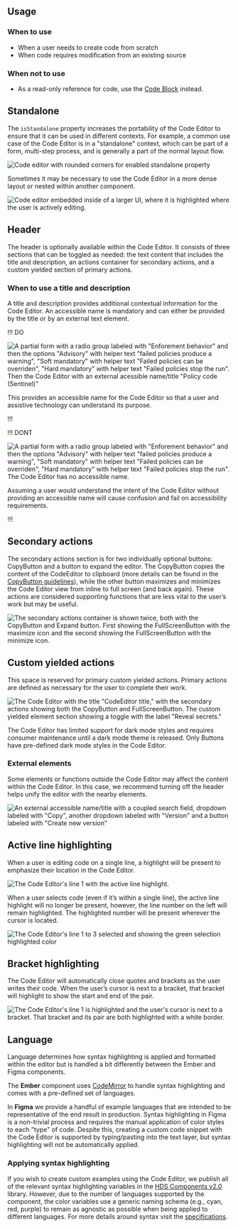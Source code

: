 ## Usage

### When to use

- When a user needs to create code from scratch
- When code requires modification from an existing source

### When not to use

- As a read-only reference for code, use the [Code Block](/components/code-block) instead.

## Standalone

The `isStandalone` property increases the portability of the Code Editor to ensure that it can be used in different contexts. For example, a common use case of the Code Editor is in a "standalone" context, which can be part of a form, multi-step process, and is generally a part of the normal layout flow.

![Code editor with rounded corners for enabled standalone property](/assets/components/code-editor/code-editor-rounded-standalone.png)

Sometimes it may be necessary to use the Code Editor in a more dense layout or nested within another component.

![Code editor embedded inside of a larger UI, where it is highlighted where the user is actively editing.](/assets/components/code-editor/code-editor-block-level.png)

## Header

The header is optionally available within the Code Editor. It consists of three sections that can be toggled as needed: the text content that includes the title and description, an actions container for secondary actions, and a custom yielded section of primary actions.

### When to use a title and description

A title and description provides additional contextual information for the Code Editor. An accessible name is mandatory and can either be provided by the title or by an external text element.

!!! DO

![A partial form with a radio group labeled with "Enforement behavior" and then the options "Advisory" with helper text "failed policies produce a warning", "Soft mandatory" with helper text "Failed policies can be overriden", "Hard mandatory" with helper text "Failed policies stop the run". Then the Code Editor with an external acessible name/title "Policy code (Sentinel)"](/assets/components/code-editor/code-editor-external-do-accessible-name.png)

This provides an accessible name for the Code Editor so that a user and assistive technology can understand its purpose.

!!!

!!! DONT

![A partial form with a radio group labeled with "Enforement behavior" and then the options "Advisory" with helper text "failed policies produce a warning", "Soft mandatory" with helper text "Failed policies can be overriden", "Hard mandatory" with helper text "Failed policies stop the run". The Code Editor has no accessible name.](/assets/components/code-editor/code-editor-dont-external-accessible-name.png)

Assuming a user would understand the intent of the Code Editor without providing an accessible name will cause confusion and fail on accessibility requirements.

!!!

## Secondary actions

The secondary actions section is for two individually optional buttons: CopyButton and a button to expand the editor. The CopyButton copies the content of the CodeEditor to clipboard (more details can be found in the [CopyButton guidelines](/components/copy/button)), while the other button maximizes and minimizes the Code Editor view from inline to full screen (and back again). These actions are considered supporting functions that are less vital to the user’s work but may be useful.

![The secondary actions container is shown twice, both with the CopyButton and Expand button. First showing the FullScreenButton with the maximize icon and the second showing the FullScreenButton with the minimize icon.](/assets/components/code-editor/code-editor-secondary-actions.png)

## Custom yielded actions

This space is reserved for primary custom yielded actions. Primary actions are defined as necessary for the user to complete their work.

![The Code Editor with the title "CodeEditor title," with the secondary actions showing both the CopyButton and FullScreenButton. The custom yielded element section showing a toggle with the label "Reveal secrets."](/assets/components/code-editor/code-editor-primary-yielded-actions.png)

The Code Editor has limited support for dark mode styles and requires consumer maintenance until a dark mode theme is released. Only Buttons have pre-defined dark mode styles in the Code Editor.

### External elements

Some elements or functions outside the Code Editor may affect the content within the Code Editor. In this case, we recommend turning off the header helps unify the editor with the nearby elements.

![An external accessible name/title with a coupled search field, dropdown labeled with "Copy", another dropdown labeled with "Version" and a button labeled with "Create new version"](/assets/components/code-editor/code-editor-external-functions.png)


## Active line highlighting

When a user is editing code on a single line, a highlight will be present to emphasize their location in the Code Editor.

![The Code Editor's line 1 with the active line highlight.](/assets/components/code-editor/code-editor-code-active-line.png)

When a user selects code (even if it’s within a single line), the active line highlight will no longer be present, however, the line number on the left will remain highlighted. The highlighted number will be present wherever the cursor is located.

![The Code Editor's line 1 to 3 selected and showing the green selection highlighted color](/assets/components/code-editor/code-editor-line-selection.png)

## Bracket highlighting

The Code Editor will automatically close quotes and brackets as the user writes their code. When the user’s cursor is next to a bracket, that bracket will highlight to show the start and end of the pair.

![The Code Editor's line 1 is highlighted and the user's cursor is next to a bracket. That bracket and its pair are both highlighted with a white border.](/assets/components/code-editor/code-editor-bracket-highlighting.png)

## Language

Language determines how syntax highlighting is applied and formatted within the editor but is handled a bit differently between the Ember and Figma components.

The **Ember** component uses [CodeMirror](https://codemirror.net/) to handle syntax highlighting and comes with a pre-defined set of languages.

In **Figma** we provide a handful of example languages that are intended to be representative of the end result in production. Syntax highlighting in Figma is a non-trivial process and requires the manual application of color styles to each "type" of code. Despite this, creating a custom code snippet with the Code Editor is supported by typing/pasting into the text layer, but syntax highlighting will not be automatically applied.

### Applying syntax highlighting

If you wish to create custom examples using the Code Editor, we publish all of the relevant syntax highlighting variables in the [HDS Components v2.0](https://www.figma.com/design/iweq3r2Pi8xiJfD9e6lOhF/HDS-Components-v2.0?node-id=67166-37020&t=gWdKy44MzTP4cTRo-1) library. However, due to the number of languages supported by the component, the color variables use a generic naming schema (e.g., cyan, red, purple) to remain as agnostic as possible when being applied to different languages.
For more details around syntax visit the [specifications](https://helios.hashicorp.design/components/code-editor?tab=specifications).
